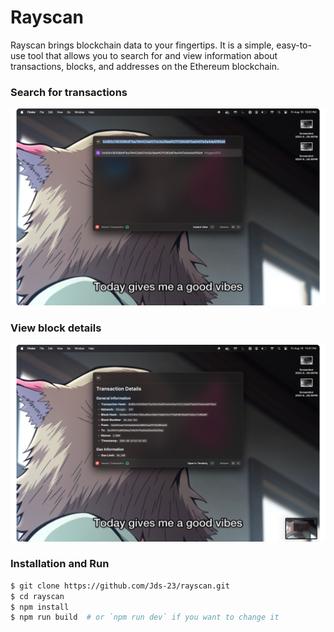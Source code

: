 # Rayscan

Rayscan brings blockchain data to your fingertips. It is a simple, easy-to-use tool that allows you to search for and view information about transactions, blocks, and addresses on the Ethereum blockchain.

### Search for transactions

![](./search.png)

### View block details

![](./view.png)


### Installation and Run

```bash
$ git clone https://github.com/Jds-23/rayscan.git
$ cd rayscan
$ npm install
$ npm run build  # or `npm run dev` if you want to change it
```